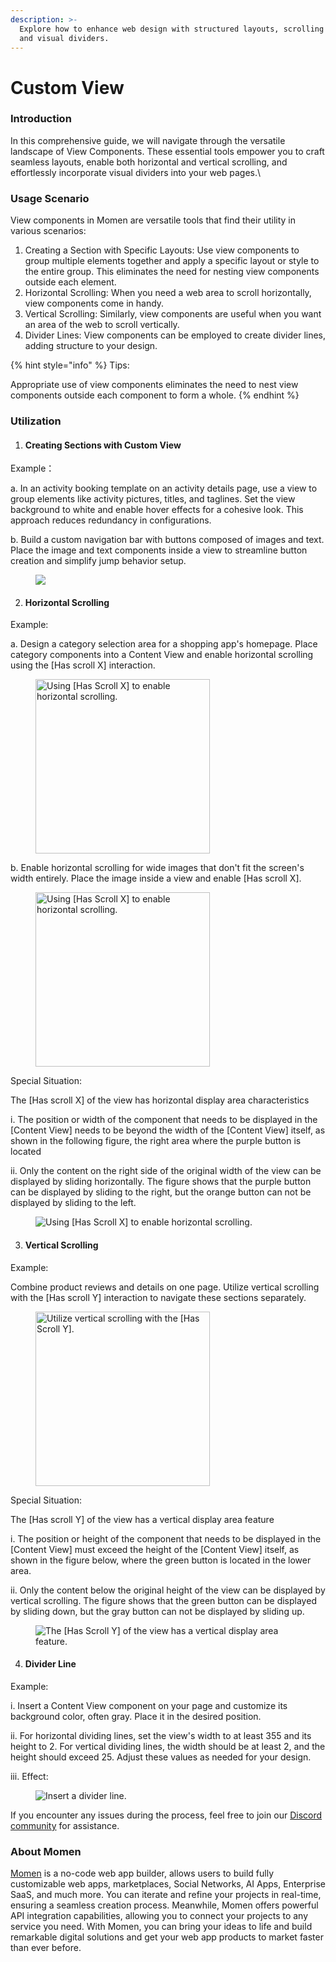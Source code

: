 ```yaml
---
description: >-
  Explore how to enhance web design with structured layouts, scrolling options,
  and visual dividers.
---
```


# Custom View

### Introduction

In this comprehensive guide, we will navigate through the versatile landscape of View Components. These essential tools empower you to craft seamless layouts, enable both horizontal and vertical scrolling, and effortlessly incorporate visual dividers into your web pages.\


### Usage Scenario

View components in Momen are versatile tools that find their utility in various scenarios:

1. Creating a Section with Specific Layouts: Use view components to group multiple elements together and apply a specific layout or style to the entire group. This eliminates the need for nesting view components outside each element.
2. Horizontal Scrolling: When you need a web area to scroll horizontally, view components come in handy.
3. Vertical Scrolling: Similarly, view components are useful when you want an area of the web to scroll vertically.
4. Divider Lines: View components can be employed to create divider lines, adding structure to your design.

{% hint style="info" %}
Tips:

Appropriate use of view components eliminates the need to nest view components outside each component to form a whole.
{% endhint %}

### Utilization

1. #### Creating Sections with Custom View

Example：

a.  In an activity booking template on an activity details page, use a view to group elements like activity pictures, titles, and taglines. Set the view background to white and enable hover effects for a cohesive look. This approach reduces redundancy in configurations.

b.  Build a custom navigation bar with buttons composed of images and text. Place the image and text components inside a view to streamline button creation and simplify jump behavior setup.

<figure><img src="../../../.gitbook/assets/customeviews/views.gif"><figcaption></figcaption></figure>

2. #### Horizontal Scrolling

Example:

a.  Design a category selection area for a shopping app's homepage. Place category components into a Content View and enable horizontal scrolling using the \[Has scroll X] interaction.

<figure><img src="../../../.gitbook/assets/2 (3).gif" alt="Using [Has Scroll X] to enable horizontal scrolling." width="279"><figcaption></figcaption></figure>

b.  Enable horizontal scrolling for wide images that don't fit the screen's width entirely. Place the image inside a view and enable \[Has scroll X].

<figure><img src="../../../.gitbook/assets/3 (3).gif" alt="Using [Has Scroll X] to enable horizontal scrolling." width="279"><figcaption></figcaption></figure>

Special Situation:&#x20;

The \[Has scroll X] of the view has horizontal display area characteristics&#x20;

i. The position or width of the component that needs to be displayed in the \[Content View] needs to be beyond the width of the \[Content View] itself, as shown in the following figure, the right area where the purple button is located&#x20;

ii. Only the content on the right side of the original width of the view can be displayed by sliding horizontally. The figure shows that the purple button can be displayed by sliding to the right, but the orange button can not be displayed by sliding to the left.

<figure><img src="../../../.gitbook/assets/4 (30).png" alt="Using [Has Scroll X] to enable horizontal scrolling."><figcaption></figcaption></figure>

3. #### Vertical Scrolling

Example: &#x20;

Combine product reviews and details on one page. Utilize vertical scrolling with the \[Has scroll Y] interaction to navigate these sections separately.

<figure><img src="../../../.gitbook/assets/5.gif" alt="Utilize vertical scrolling with the [Has Scroll Y]." width="279"><figcaption></figcaption></figure>

Special Situation:&#x20;

The \[Has scroll Y] of the view has a vertical display area feature&#x20;

i. The position or height of the component that needs to be displayed in the \[Content View] must exceed the height of the \[Content View] itself, as shown in the figure below, where the green button is located in the lower area.&#x20;

ii. Only the content below the original height of the view can be displayed by vertical scrolling. The figure shows that the green button can be displayed by sliding down, but the gray button can not be displayed by sliding up.

<figure><img src="../../../.gitbook/assets/6 (23).png" alt="The [Has Scroll Y] of the view has a vertical display area feature."><figcaption></figcaption></figure>

4. #### Divider Line

Example: &#x20;

i. Insert a Content View component on your page and customize its background color, often gray. Place it in the desired position. &#x20;

ⅱ. For horizontal dividing lines, set the view's width to at least 355 and its height to 2. For vertical dividing lines, the width should be at least 2, and the height should exceed 25. Adjust these values as needed for your design.  &#x20;

ⅲ. Effect:

<figure><img src="../../../.gitbook/assets/7 (17).png" alt="Insert a divider line."><figcaption></figcaption></figure>

If you encounter any issues during the process, feel free to join our [Discord community](https://discord.com/invite/UCyhySSXfz) for assistance.

### About Momen

[Momen](https://momen.app/?channel=blog-about) is a no-code web app builder, allows users to build fully customizable web apps, marketplaces, Social Networks, AI Apps, Enterprise SaaS, and much more. You can iterate and refine your projects in real-time, ensuring a seamless creation process. Meanwhile, Momen offers powerful API integration capabilities, allowing you to connect your projects to any service you need. With Momen, you can bring your ideas to life and build remarkable digital solutions and get your web app products to market faster than ever before.
